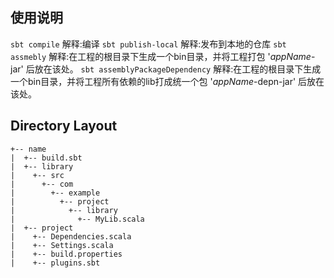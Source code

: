 ## 使用说明

```sbt compile``` 解释:编译
```sbt publish-local``` 解释:发布到本地的仓库
```sbt assmebly``` 解释:在工程的根目录下生成一个bin目录，并将工程打包 '$appName$-jar' 后放在该处。
```sbt assemblyPackageDependency``` 解释:在工程的根目录下生成一个bin目录，并将工程所有依赖的lib打成统一个包 '$appName$-depn-jar' 后放在该处。

## Directory Layout

~~~
+-- name
|  +-- build.sbt
|  +-- library
|    +-- src
|      +-- com
|        +-- example
|          +-- project
|            +-- library
|              +-- MyLib.scala
|  +-- project
|    +-- Dependencies.scala
|    +-- Settings.scala
|    +-- build.properties
|    +-- plugins.sbt
~~~
